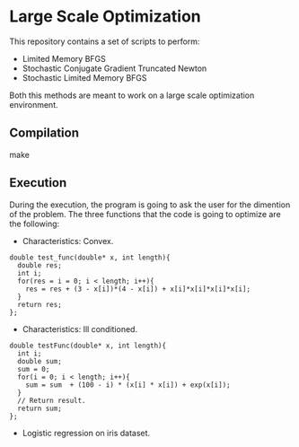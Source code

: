 # Large Scale Optimization

This repository contains a set of scripts to perform:

* Limited Memory BFGS
* Stochastic Conjugate Gradient Truncated Newton
* Stochastic Limited Memory BFGS

Both this methods are meant to work on a large scale optimization environment.

## Compilation

make

## Execution

During the execution, the program is going to ask the user for the dimention of the problem. The three functions that the code is going to optimize are the following:


* Characteristics: Convex.

```
double test_func(double* x, int length){
  double res;
  int i;
  for(res = i = 0; i < length; i++){
    res = res + (3 - x[i])*(4 - x[i]) + x[i]*x[i]*x[i]*x[i];
  }
  return res;
};
```

* Characteristics: Ill conditioned.

```
double testFunc(double* x, int length){
  int i;
  double sum;
  sum = 0;
  for(i = 0; i < length; i++){
    sum = sum  + (100 - i) * (x[i] * x[i]) + exp(x[i]);
  }
  // Return result.
  return sum;
};
```

* Logistic regression on iris dataset.

